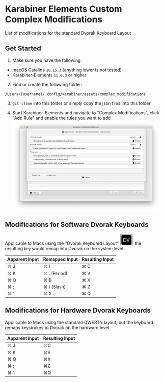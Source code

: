 # Karabiner Elements Custom Complex Modifications
List of modifications for the standard Dvorak Keyboard Layout

## Get Started

1. Make sure you have the following:
* macOS Catalina ```10.15.3``` (anything lower is not tested)
* Karabiner-Elements ```11.6.0``` or higher

2. Find or create the following folder:
```
/Users/{username}/.config/karabiner/assets/complex_modifications
```

3. ```git clone``` into this folder or simply copy the json files into this folder

4. Start Karabiner-Elements and navigate to "Complex Modifications", click "Add Rule" and enable the rules you want to add
![](README_files/screenshot.png)

## Modifications for Software Dvorak Keyboards
Applicable to Macs using the "Dvorak Keyboard Layout" ![](README_files/dv_icon.png), the resulting key would remap into Dvorak on the system level.

| Apparent Input | Remapped Input | Resulting Input |
|----------------|----------------|-----------------|
| ⌘ J            | ⌘ I            | ⌘ C             |
| ⌘ K            | ⌘ . (Period)   | ⌘ V             |
| ⌘ Q            | ⌘ B            | ⌘ X             |
| ⌘ ;            | ⌘ / (Slash)    | ⌘ Z             |
| ⌘ '            | ⌘ X            | ⌘ Q             |

## Modifications for Hardware Dvorak Keyboards
Applicable to Macs using the standard QWERTY layout, but the keyboard remaps keystrokes to Dvorak on the hardware level

| Apparent Input | Resulting Input |
|----------------|-----------------|
| ⌘ J            | ⌘C              |
| ⌘ K            | ⌘V              |
| ⌘ Q            | ⌘X              |
| ⌘ ;            | ⌘Z              |
| ⌘ '            | ⌘Q              |
